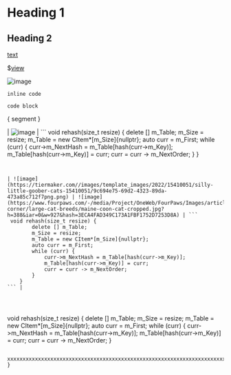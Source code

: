 # Heading 1

## Heading 2 

[text](link)

$[view](view_path)

![image](https://c.tenor.com/EYUlar2QIe4AAAAd/tenor.gif)

`inline code`

```
code block
```

{
    segment
}


| ![image](https://c.tenor.com/EYUlar2QIe4AAAAd/tenor.gif) | ```
 void rehash(size_t resize) {
        delete [] m_Table;
        m_Size = resize;
        m_Table = new CItem*[m_Size]{nullptr};
        auto curr = m_First;
        while (curr) {
            curr->m_NextHash = m_Table[hash(curr->m_Key)];
            m_Table[hash(curr->m_Key)] = curr;
            curr = curr -> m_NextOrder;
        }
    }
``` | ![image](https://preview.redd.it/anuken-face-reveal-1-111-11-1-1111-v0-2oias5wxlt2c1.jpeg?width=554&format=pjpg&auto=webp&s=5ff0c3ba3c030a968e680190fce20e208873e9d0) |


| ![image](https://tiermaker.com//images/template_images/2022/15410051/silly-little-goober-cats-15410051/9c694e75-69d2-4323-89da-473a85c712f7png.png) | ![image](https://www.fourpaws.com/-/media/Project/OneWeb/FourPaws/Images/articles/cat-corner/large-cat-breeds/maine-coon-cat-cropped.jpg?h=388&iar=0&w=927&hash=3ECA4FAD349C173A1FBF1752D7253D8A) | ```
 void rehash(size_t resize) {
        delete [] m_Table;
        m_Size = resize;
        m_Table = new CItem*[m_Size]{nullptr};
        auto curr = m_First;
        while (curr) {
            curr->m_NextHash = m_Table[hash(curr->m_Key)];
            m_Table[hash(curr->m_Key)] = curr;
            curr = curr -> m_NextOrder;
        }
    }
``` |




```
 void rehash(size_t resize) {
        delete [] m_Table;
        m_Size = resize;
        m_Table = new CItem*[m_Size]{nullptr};
        auto curr = m_First;
        while (curr) {
            curr->m_NextHash = m_Table[hash(curr->m_Key)];
            m_Table[hash(curr->m_Key)] = curr;
            curr = curr -> m_NextOrder;
        }

        xxxxxxxxxxxxxxxxxxxxxxxxxxxxxxxxxxxxxxxxxxxxxxxxxxxxxxxxxxxxxxxxxxxxxxxxxxxxxxxxxxxxxxxxxxxxxxxxxxxxxxxxxxxxxxxxxxxxxxxxxxxxxxxxxxxxxxxxxxxxxxxxxxxxxxxxxxxxxxxxxxxxxxxxxxxxxxxxxxxxxxxxxxxxxxxxxxxx
    }
``` 